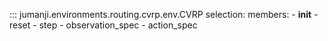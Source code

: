 ::: jumanji.environments.routing.cvrp.env.CVRP
    selection:
      members:
        - __init__
        - reset
        - step
        - observation_spec
        - action_spec
